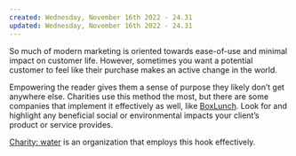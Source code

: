 ```yaml
---
created: Wednesday, November 16th 2022 - 24.31
updated: Wednesday, November 16th 2022 - 24.31
---
```

So much of modern marketing is oriented towards ease-of-use and minimal impact on customer life. However, sometimes you want a potential customer to feel like their purchase makes an active change in the world.

Empowering the reader gives them a sense of purpose they likely don’t get anywhere else. Charities use this method the most, but there are some companies that implement it effectively as well, like [BoxLunch](https://www.boxlunch.com/homepage?cjevent=34b3ca36c3f711eb815377e00a1c0e0e&cm_mmc=AFF-_-CJN-_-Skimlinks-_-100025254-_-14038865). Look for and highlight any beneficial social or environmental impacts your client’s product or service provides.

[Charity: water](https://www.charitywater.org/) is an organization that employs this hook effectively.